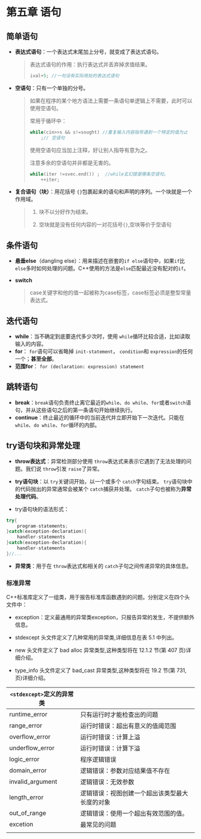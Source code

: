 # 第五章 语句

## 简单语句

- **表达式语句**：一个表达式末尾加上分号，就变成了表达式语句。

  > 表达式语句的作用：执行表达式并丢弃掉求值结果。
  >
  > ```c++
  > ival+5;	//一句没有实际用处的表达式语句
  > ```

- **空语句**：只有一个单独的分号。

  > 如果在程序的某个地方语法上需要一条语句单逻辑上不需要，此时可以使用空语句。
  >
  > 常用于循环中：
  >
  > ```cpp
  > while(cin>>s && s!=sought) //重复输入内容指导遇到一个特定的值为止
  >     ;//	空语句
  > ```
  >
  > 使用空语句应当加上注释，好让别人指导有意为之。
  >
  > 注意多余的空语句并非都是无害的。
  >
  > ```c++
  > while(iter !=svec.end()) ;	//while玄幻提是哪条空语句。
  > 	++iter;				
  > ```
  >
  > 

- **复合语句（块）**：用花括号 `{}`包裹起来的语句和声明的序列。一个块就是一个作用域。

  > 1. 块不以分好作为结束。
  >
  > 2. 空块就是没有任何内容的一对花括号`{}`,空块等价于空语句

## 条件语句

- **悬垂else**（dangling else）：用来描述在嵌套的`if else`语句中，如果`if`比`else`多时如何处理的问题。C++使用的方法是`else`匹配最近没有配对的`if`。

- **switch**

  >  case关键字和他的值一起被称为case标签，case标签必须是整型常量表达式。

## 迭代语句

- **while**：当不确定到底要迭代多少次时，使用 `while`循环比较合适，比如读取输入的内容。
- **for**： `for`语句可以省略掉 `init-statement`， `condition`和 `expression`的任何一个；**甚至全部**。
- **范围for**： `for (declaration: expression) statement`

## 跳转语句

- **break**：`break`语句负责终止离它最近的`while`、`do while`、`for`或者`switch`语句，并从这些语句之后的第一条语句开始继续执行。
- **continue**：终止最近的循环中的当前迭代并立即开始下一次迭代。只能在`while`、`do while`、`for`循环的内部。

## try语句块和异常处理

- **throw表达式**：异常检测部分使用 `throw`表达式来表示它遇到了无法处理的问题。我们说 `throw`引发 `raise`了异常。
- **try语句块**：以 `try`关键词开始，以一个或多个 `catch`字句结束。 `try`语句块中的代码抛出的异常通常会被某个 `catch`捕获并处理。 `catch`子句也被称为**异常处理代码**。

- try语句块的语法形式：

```c++
try{
    program-statements;
}catch(exception-declaration){
    handler-statements
}catch(exception-declaration){
    handler-statements
}//...
```



- **异常类**：用于在 `throw`表达式和相关的 `catch`子句之间传递异常的具体信息。

### 标准异常

C++标准库定义了一组类，用于报告标准库函数遇到的问题。分别定义在四个头文件中：

- exception：定义最通用的异常类exception，只报告异常的发生，不提供额外信息。

- stdexcept 头文件定义了几种常用的异常类,详细信息在表 5.1 中列出。
- new 头文件定义了 bad alloc 异常类型,这种类型将在 12.1.2 节(第 407 页)详 细介绍。
- type_info 头文件定义了 bad_cast 异常类型,这种类型将在 19.2 节(第 731, 页)详细介绍。

| `<stdexcept>`定义的异常类 |                                                |
| ------------------------- | ---------------------------------------------- |
| runtime_error             | 只有运行时才能检查出的问题                     |
| range_error               | 运行时错误：超出有意义的值阈范围               |
| overflow_error            | 运行时错误：计算上溢                           |
| underflow_error           | 运行时错误：计算下溢                           |
| logic_error               | 程序逻辑错误                                   |
| domain_error              | 逻辑错误：参数对应结果值不存在                 |
| invalid_argument          | 逻辑错误：无效参数                             |
| length_error              | 逻辑错误：视图创建一个超出该类型最大长度的对象 |
| out_of_range              | 逻辑错误：使用一个超出有效范围的值。           |
| excetion                  | 最常见的问题                                   |
|                           |                                                |

